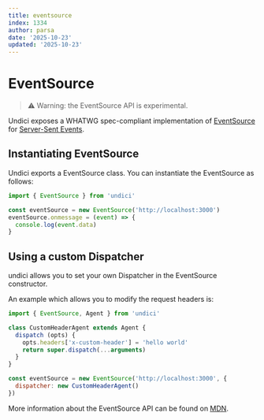 ```yaml
---
title: eventsource
index: 1334
author: parsa
date: '2025-10-23'
updated: '2025-10-23'
---
```

# EventSource

> ⚠️ Warning: the EventSource API is experimental.

Undici exposes a WHATWG spec-compliant implementation of [EventSource](https://developer.mozilla.org/en-US/docs/Web/API/EventSource)
for [Server-Sent Events](https://developer.mozilla.org/en-US/docs/Web/API/Server-sent_events/Using_server-sent_events).

## Instantiating EventSource

Undici exports a EventSource class. You can instantiate the EventSource as
follows:

```mjs
import { EventSource } from 'undici'

const eventSource = new EventSource('http://localhost:3000')
eventSource.onmessage = (event) => {
  console.log(event.data)
}
```

## Using a custom Dispatcher

undici allows you to set your own Dispatcher in the EventSource constructor.

An example which allows you to modify the request headers is:

```mjs
import { EventSource, Agent } from 'undici'

class CustomHeaderAgent extends Agent {
  dispatch (opts) {
    opts.headers['x-custom-header'] = 'hello world'
    return super.dispatch(...arguments)
  }
}

const eventSource = new EventSource('http://localhost:3000', {
  dispatcher: new CustomHeaderAgent()
})

```

More information about the EventSource API can be found on
[MDN](https://developer.mozilla.org/en-US/docs/Web/API/EventSource).
